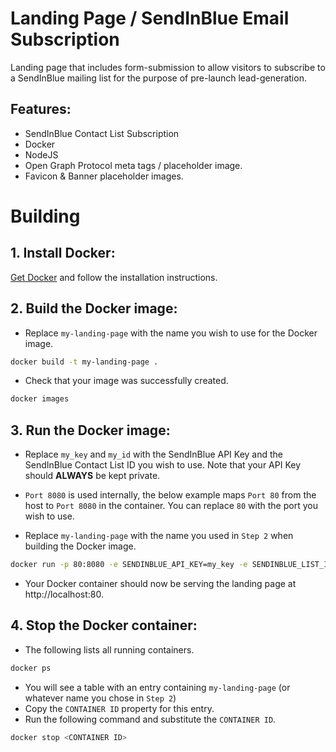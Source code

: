 # Landing Page / SendInBlue Email Subscription
Landing page that includes form-submission to
allow visitors to subscribe to a SendInBlue mailing list
for the purpose of pre-launch lead-generation.

## Features:
- SendInBlue Contact List Subscription
- Docker
- NodeJS
- Open Graph Protocol meta tags / placeholder image.
- Favicon & Banner placeholder images.

# Building

## 1. Install Docker:

[Get Docker](https://docs.docker.com/get-docker) and follow the installation instructions.

## 2. Build the Docker image:
- Replace `my-landing-page` with the name you wish to use for the Docker image.

```bash
docker build -t my-landing-page .
```

- Check that your image was successfully created.
```bash
docker images
```

## 3. Run the Docker image:
- Replace `my_key` and `my_id` with the SendInBlue API Key and the
SendInBlue Contact List ID you wish to use.
Note that your API Key should **ALWAYS** be kept private.

- `Port 8080` is used internally, the below example maps `Port 80`
from the host to `Port 8080` in the container.
You can replace `80` with the port you wish to use.

- Replace `my-landing-page` with the name you used in `Step 2` when building the Docker image.

```bash
docker run -p 80:8080 -e SENDINBLUE_API_KEY=my_key -e SENDINBLUE_LIST_ID=my_id my-landing-page
```

- Your Docker container should now be serving the landing page at http://localhost:80.

## 4. Stop the Docker container:
- The following lists all running containers.
```bash
docker ps
```
- You will see a table with an entry containing `my-landing-page` (or whatever name you chose in `Step 2`)
- Copy the `CONTAINER ID` property for this entry.
- Run the following command and substitute the `CONTAINER ID`.
```bash
docker stop <CONTAINER ID>
```
